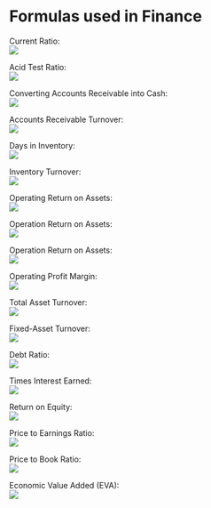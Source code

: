 # Formulas used in Finance

Current Ratio:  
<img src="https://render.githubusercontent.com/render/math?math=CurrentRatio = \frac{CurrentAssets}{CurrentLiabilities}">

Acid Test Ratio:  
<img src="https://render.githubusercontent.com/render/math?math=AcidTest = \frac{Cash %2b AccountsReceivable}{CurrentLiabilities}">

Converting Accounts Receivable into Cash:  
<img src="https://render.githubusercontent.com/render/math?math=DaysInReceivables = \frac{AccountsReceivable}{DailyCreditSales} = \frac{AccountsReceivable}{AnnualCreditSales \div 365}">

Accounts Receivable Turnover:  
<img src="https://render.githubusercontent.com/render/math?math=AccountsReceivableTurnover = \frac{AnnualCreditSales}{AccountsReceivable}">

Days in Inventory:  
<img src="https://render.githubusercontent.com/render/math?math=DaysInInventory = \frac{Inventory}{DailyCostOfGoodsSold} = \frac{Inventory}{AnnualCostOfGoodsSold \div 365}">

Inventory Turnover:  
<img src="https://render.githubusercontent.com/render/math?math=InventoryTurnover = \frac{CostOfGoodsSold}{Inventory}">

Operating Return on Assets:  
<img src="https://render.githubusercontent.com/render/math?math=OperatingReturnOnAssets = \frac{OperatingProfits}{TotalAssets}">

Operation Return on Assets:  
<img src="https://render.githubusercontent.com/render/math?math=OperationReturnOnAssets = OperatingProfitMargin \times TotalAssetTurnover">

Operation Return on Assets:  
<img src="https://render.githubusercontent.com/render/math?math=OperationReturnOnAssets = \frac{OperatingProfitMargin}{Sales} \times \frac{Sales}{TotalAssets}">

Operating Profit Margin:  
<img src="https://render.githubusercontent.com/render/math?math=OperatingProfitMargin = \frac{OperatingProfits}{Sales}">

Total Asset Turnover:  
<img src="https://render.githubusercontent.com/render/math?math=TotalAssetTurnover = \frac{Sales}{TotalAssets}">

Fixed-Asset Turnover:  
<img src="https://render.githubusercontent.com/render/math?math=FixedAssetTurnover = \frac{Sales}{NetFixedAssets}">

Debt Ratio:  
<img src="https://render.githubusercontent.com/render/math?math=DebtRatio = \frac{TotalDebt}{TotalAssets}">

Times Interest Earned:  
<img src="https://render.githubusercontent.com/render/math?math=TimedInterestEarned = \frac{OperatinProfits}{InterestExpense}">

Return on Equity:  
<img src="https://render.githubusercontent.com/render/math?math=ReturnOnEquity = \frac{NetIncome}{CommonEquity}">

Price to Earnings Ratio:  
<img src="https://render.githubusercontent.com/render/math?math=PriceToEarningsRatio = \frac{MarketPricePerShare}{EarningsPerShare}">

Price to Book Ratio:  
<img src="https://render.githubusercontent.com/render/math?math=PriceToBookRatio = \frac{MarketPricePerShare}{EquityBookValuePerShare}">

Economic Value Added (EVA):  
<img src="https://render.githubusercontent.com/render/math?math=EVA = (OperatingReturnOnAssets - CostOfCapital) \times TotalAssets">
